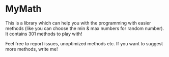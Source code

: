 # MyMath
This is a library which can help you with the programming with easier methods (like you can choose the min &amp; max numbers for random number). It contains 301 methods to play with!

Feel free to report issues, unoptimized methods etc. If you want to suggest more methods, write me!

